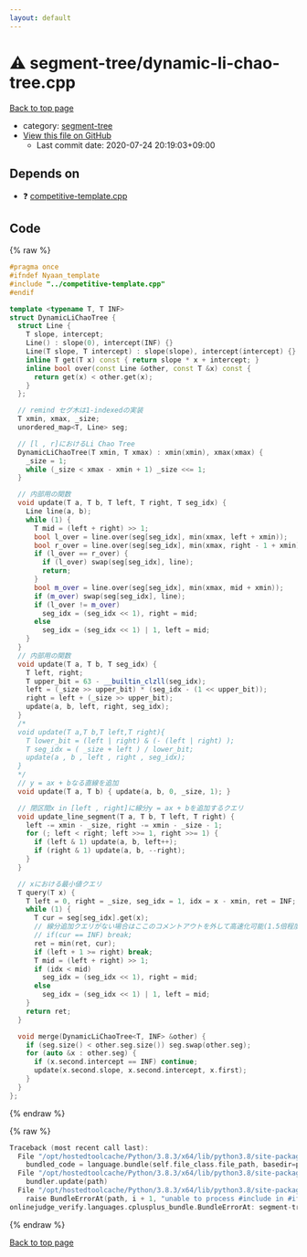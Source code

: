 ```yaml
---
layout: default
---
```


<!-- mathjax config similar to math.stackexchange -->
<script type="text/javascript" async
  src="https://cdnjs.cloudflare.com/ajax/libs/mathjax/2.7.5/MathJax.js?config=TeX-MML-AM_CHTML">
</script>
<script type="text/x-mathjax-config">
  MathJax.Hub.Config({
    TeX: { equationNumbers: { autoNumber: "AMS" }},
    tex2jax: {
      inlineMath: [ ['$','$'] ],
      processEscapes: true
    },
    "HTML-CSS": { matchFontHeight: false },
    displayAlign: "left",
    displayIndent: "2em"
  });
</script>

<script type="text/javascript" src="https://cdnjs.cloudflare.com/ajax/libs/jquery/3.4.1/jquery.min.js"></script>
<script src="https://cdn.jsdelivr.net/npm/jquery-balloon-js@1.1.2/jquery.balloon.min.js" integrity="sha256-ZEYs9VrgAeNuPvs15E39OsyOJaIkXEEt10fzxJ20+2I=" crossorigin="anonymous"></script>
<script type="text/javascript" src="../../assets/js/copy-button.js"></script>
<link rel="stylesheet" href="../../assets/css/copy-button.css" />


# :warning: segment-tree/dynamic-li-chao-tree.cpp

<a href="../../index.html">Back to top page</a>

* category: <a href="../../index.html#cf992883f659a62542b674f4570b728a">segment-tree</a>
* <a href="{{ site.github.repository_url }}/blob/master/segment-tree/dynamic-li-chao-tree.cpp">View this file on GitHub</a>
    - Last commit date: 2020-07-24 20:19:03+09:00




## Depends on

* :question: <a href="../competitive-template.cpp.html">competitive-template.cpp</a>


## Code

<a id="unbundled"></a>
{% raw %}
```cpp
#pragma once
#ifndef Nyaan_template
#include "../competitive-template.cpp"
#endif

template <typename T, T INF>
struct DynamicLiChaoTree {
  struct Line {
    T slope, intercept;
    Line() : slope(0), intercept(INF) {}
    Line(T slope, T intercept) : slope(slope), intercept(intercept) {}
    inline T get(T x) const { return slope * x + intercept; }
    inline bool over(const Line &other, const T &x) const {
      return get(x) < other.get(x);
    }
  };

  // remind セグ木は1-indexedの実装
  T xmin, xmax, _size;
  unordered_map<T, Line> seg;

  // [l , r]におけるLi Chao Tree
  DynamicLiChaoTree(T xmin, T xmax) : xmin(xmin), xmax(xmax) {
    _size = 1;
    while (_size < xmax - xmin + 1) _size <<= 1;
  }

  // 内部用の関数
  void update(T a, T b, T left, T right, T seg_idx) {
    Line line(a, b);
    while (1) {
      T mid = (left + right) >> 1;
      bool l_over = line.over(seg[seg_idx], min(xmax, left + xmin));
      bool r_over = line.over(seg[seg_idx], min(xmax, right - 1 + xmin));
      if (l_over == r_over) {
        if (l_over) swap(seg[seg_idx], line);
        return;
      }
      bool m_over = line.over(seg[seg_idx], min(xmax, mid + xmin));
      if (m_over) swap(seg[seg_idx], line);
      if (l_over != m_over)
        seg_idx = (seg_idx << 1), right = mid;
      else
        seg_idx = (seg_idx << 1) | 1, left = mid;
    }
  }
  // 内部用の関数
  void update(T a, T b, T seg_idx) {
    T left, right;
    T upper_bit = 63 - __builtin_clzll(seg_idx);
    left = (_size >> upper_bit) * (seg_idx - (1 << upper_bit));
    right = left + (_size >> upper_bit);
    update(a, b, left, right, seg_idx);
  }
  /*
  void update(T a,T b,T left,T right){
    T lower_bit = (left | right) & (- (left | right) );
    T seg_idx = ( _size + left ) / lower_bit;
    update(a , b , left , right , seg_idx);
  }
  */
  // y = ax + bなる直線を追加
  void update(T a, T b) { update(a, b, 0, _size, 1); }

  // 閉区間x in [left , right]に線分y = ax + bを追加するクエリ
  void update_line_segment(T a, T b, T left, T right) {
    left -= xmin - _size, right -= xmin - _size - 1;
    for (; left < right; left >>= 1, right >>= 1) {
      if (left & 1) update(a, b, left++);
      if (right & 1) update(a, b, --right);
    }
  }

  // xにおける最小値クエリ
  T query(T x) {
    T left = 0, right = _size, seg_idx = 1, idx = x - xmin, ret = INF;
    while (1) {
      T cur = seg[seg_idx].get(x);
      // 線分追加クエリがない場合はここのコメントアウトを外して高速化可能(1.5倍程度？)
      // if(cur == INF) break;
      ret = min(ret, cur);
      if (left + 1 >= right) break;
      T mid = (left + right) >> 1;
      if (idx < mid)
        seg_idx = (seg_idx << 1), right = mid;
      else
        seg_idx = (seg_idx << 1) | 1, left = mid;
    }
    return ret;
  }

  void merge(DynamicLiChaoTree<T, INF> &other) {
    if (seg.size() < other.seg.size()) seg.swap(other.seg);
    for (auto &x : other.seg) {
      if (x.second.intercept == INF) continue;
      update(x.second.slope, x.second.intercept, x.first);
    }
  }
};
```
{% endraw %}

<a id="bundled"></a>
{% raw %}
```cpp
Traceback (most recent call last):
  File "/opt/hostedtoolcache/Python/3.8.3/x64/lib/python3.8/site-packages/onlinejudge_verify/docs.py", line 349, in write_contents
    bundled_code = language.bundle(self.file_class.file_path, basedir=pathlib.Path.cwd())
  File "/opt/hostedtoolcache/Python/3.8.3/x64/lib/python3.8/site-packages/onlinejudge_verify/languages/cplusplus.py", line 185, in bundle
    bundler.update(path)
  File "/opt/hostedtoolcache/Python/3.8.3/x64/lib/python3.8/site-packages/onlinejudge_verify/languages/cplusplus_bundle.py", line 306, in update
    raise BundleErrorAt(path, i + 1, "unable to process #include in #if / #ifdef / #ifndef other than include guards")
onlinejudge_verify.languages.cplusplus_bundle.BundleErrorAt: segment-tree/dynamic-li-chao-tree.cpp: line 3: unable to process #include in #if / #ifdef / #ifndef other than include guards

```
{% endraw %}

<a href="../../index.html">Back to top page</a>

